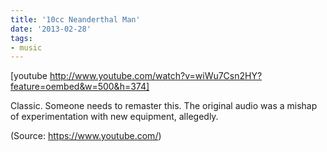 ```yaml
---
title: '10cc Neanderthal Man'
date: '2013-02-28'
tags:
- music
---
```


[youtube http://www.youtube.com/watch?v=wiWu7Csn2HY?feature=oembed&w=500&h=374]
<p>Classic. Someone needs to remaster this. The original audio was a mishap of experimentation with new equipment, allegedly.</p><div class="attribution">(<span>Source:</span> <a href="https://www.youtube.com/">https://www.youtube.com/</a>)</div>
